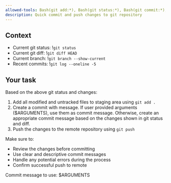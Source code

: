 ```yaml
---
allowed-tools: Bash(git add:*), Bash(git status:*), Bash(git commit:*), Bash(git push:*), Bash(git diff:*), Bash(git branch:*), Bash(git log:*)
description: Quick commit and push changes to git repository
---
```


## Context

- Current git status: !`git status`
- Current git diff: !`git diff HEAD`
- Current branch: !`git branch --show-current`
- Recent commits: !`git log --oneline -5`

## Your task

Based on the above git status and changes:

1. Add all modified and untracked files to staging area using `git add .`
2. Create a commit with message. If user provided arguments ($ARGUMENTS), use them as commit message. Otherwise, create an appropriate commit message based on the changes shown in git status and diff.
3. Push the changes to the remote repository using `git push`

Make sure to:

- Review the changes before committing
- Use clear and descriptive commit messages
- Handle any potential errors during the process
- Confirm successful push to remote

Commit message to use: $ARGUMENTS
